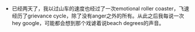 - 已经两天了，我以过山车的速度也经过了一次emotional roller coaster，飞速经历了grievance cycle，除了没有anger之外的所有。从此之后我每说一次hey google，可能都会想到那个戏谑着说beach degrees的声音。
